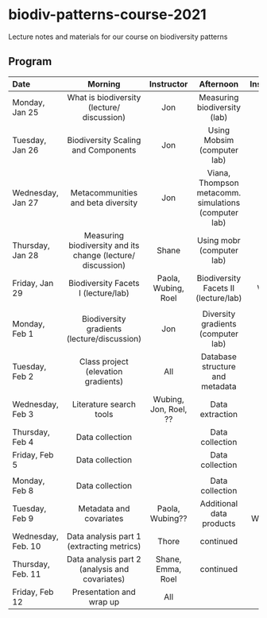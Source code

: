 # biodiv-patterns-course-2021
Lecture notes and materials for our course on biodiversity patterns


## Program

|Date             | Morning                   | Instructor    | Afternoon   | Instructor | 
| :------------- | :----------: | :----------: | :----------: | -----------: |
|Monday, Jan 25 | What is biodiversity (lecture/ discussion) | Jon | Measuring biodiversity (lab) | Jon | 
|Tuesday, Jan 26 | Biodiversity Scaling and Components | Jon | Using Mobsim (computer lab) | Alban | 
|Wednesday, Jan 27 | Metacommunities and beta diversity | Jon | Viana, Thompson metacomm. simulations (computer lab) | Duarte |
|Thursday, Jan 28 | Measuring biodiversity and its change (lecture/ discussion) | Shane |Using mobr (computer lab) | Shane (Thore) |
|Friday, Jan 29 | Biodiversity Facets I (lecture/lab) | Paola, Wubing, Roel  | Biodiversity Facets II (lecture/lab) | Paola, Wubing, Roel | 
| | | | | |
|Monday, Feb 1 | Biodiversity gradients (lecture/discussion) | Jon | Diversity gradients (computer lab) | Thore| 
|Tuesday, Feb 2  | Class project (elevation gradients)  | All  | Database structure and metadata | Thore, Emma, Roel | 
|Wednesday, Feb 3 | Literature search tools | Wubing, Jon, Roel,  ?? | Data extraction | Alban, Thore | 
|Thursday, Feb 4 | Data collection  |  | Data collection |  | 
|Friday, Feb 5 | Data collection |  | Data collection |  | 
| | | | | |
|Monday, Feb 8 | Data collection |  | Data collection |  | 
|Tuesday, Feb 9 | Metadata and covariates | Paola, Wubing?? | Additional data products | Paola, Wubing?? | 
|Wednesday, Feb. 10 | Data analysis part 1 (extracting metrics) | Thore  | continued |  | 
|Thursday, Feb. 11 | Data analysis part 2 (analysis and covariates) | Shane, Emma, Roel | continued |  | 
|Friday, Feb 12 | Presentation and wrap up | All |  |  | 




